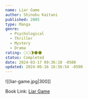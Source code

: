 ```yaml
---
name: Liar Game
author: Shinobu Kaitani
published: 2005
type: Manga
genre:
  - Psychological
  - Thriller
  - Mystery
  - Drama
rating: 🌕🌕🌗🌑🌑
status: Completed
date: 2024-03-17 09:36:10 -0500
updated: 2024-06-16 16:56:54 -0500
---
```


![[liar-game.jpg|300]]

Book Link: [Liar Game](https://myanimelist.net/manga/1649/Liar_Game)
